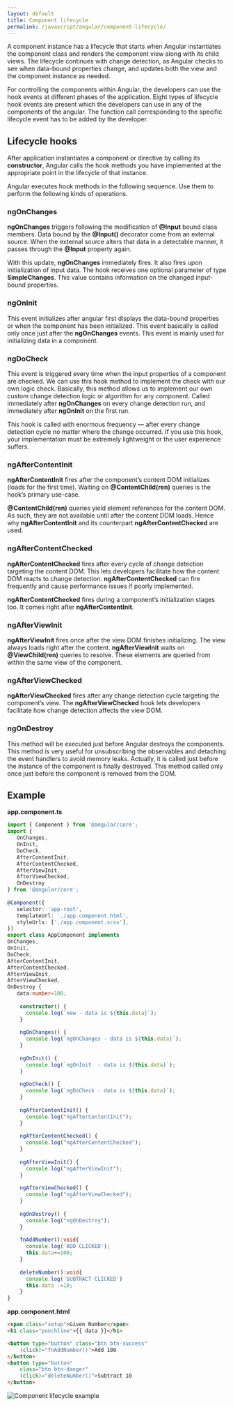 ```yaml
---
layout: default
title: Component lifecycle
permalink: /javascript/angular/component-lifecycle/
---
```


A component instance has a lifecycle that starts when Angular instantiates the component class and renders the component view along with its child views. The lifecycle continues with change detection, as Angular checks to see when data-bound properties change, and updates both the view and the component instance as needed.

For controlling the components within Angular, the developers can use the hook events at different phases of the application. Eight types of lifecycle hook events are present which the developers can use in any of the components of the angular. The function call corresponding to the specific lifecycle event has to be added by the developer. 

## Lifecycle hooks
After application instantiates a component or directive by calling its **constructor**, Angular calls the hook methods you have implemented at the appropriate point in the lifecycle of that instance.

Angular executes hook methods in the following sequence. Use them to perform the following kinds of operations.

### ngOnChanges
**ngOnChanges** triggers following the modification of **@Input** bound class members. Data bound by the **@Input()** decorator come from an external source. When the external source alters that data in a detectable manner, it passes through the **@Input** property again.

With this update, **ngOnChanges** immediately fires. It also fires upon initialization of input data. The hook receives one optional parameter of type **SimpleChanges**. This value contains information on the changed input-bound properties.

### ngOnInit
This event initializes after angular first displays the data-bound properties or when the component has been initialized. This event basically is called only once just after the **ngOnChanges** events. This event is mainly used for initializing data in a component.

### ngDoCheck
This event is triggered every time when the input properties of a component are checked. We can use this hook method to implement the check with our own logic check. Basically, this method allows us to implement our own custom change detection logic or algorithm for any component. Called immediately after **ngOnChanges** on every change detection run, and immediately after **ngOnInit** on the first run.

This hook is called with enormous frequency — after every change detection cycle no matter where the change occurred. If you use this hook, your implementation must be extremely lightweight or the user experience suffers.

### ngAfterContentInit
**ngAfterContentInit** fires after the component’s content DOM initializes (loads for the first time). Waiting on **@ContentChild(ren)** queries is the hook’s primary use-case.

**@ContentChild(ren)** queries yield element references for the content DOM. As such, they are not available until after the content DOM loads. Hence why **ngAfterContentInit** and its counterpart **ngAfterContentChecked** are used.

### ngAfterContentChecked
**ngAfterContentChecked** fires after every cycle of change detection targeting the content DOM. This lets developers facilitate how the content DOM reacts to change detection. **ngAfterContentChecked** can fire frequently and cause performance issues if poorly implemented.

**ngAfterContentChecked** fires during a component’s initialization stages too. It comes right after **ngAfterContentInit**.

### ngAfterViewInit
**ngAfterViewInit** fires once after the view DOM finishes initializing. The view always loads right after the content. **ngAfterViewInit** waits on **@ViewChild(ren)** queries to resolve. These elements are queried from within the same view of the component.

### ngAfterViewChecked
**ngAfterViewChecked** fires after any change detection cycle targeting the component’s view. The **ngAfterViewChecked** hook lets developers facilitate how change detection affects the view DOM.

### ngOnDestroy
This method will be executed just before Angular destroys the components. This method is very useful for unsubscribing the observables and detaching the event handlers to avoid memory leaks. Actually, it is called just before the instance of the component is finally destroyed. This method called only once just before the component is removed from the DOM.

## Example

**app.component.ts**
```typescript
import { Component } from '@angular/core';
import {  
   OnChanges,  
   OnInit,  
   DoCheck,  
   AfterContentInit,  
   AfterContentChecked,  
   AfterViewInit,  
   AfterViewChecked,  
   OnDestroy  
} from '@angular/core';  
 
@Component({
   selector: 'app-root',
   templateUrl: './app.component.html',
   styleUrls: ['./app.component.scss'],
})
export class AppComponent implements  
OnChanges,  
OnInit,  
DoCheck,  
AfterContentInit,  
AfterContentChecked,  
AfterViewInit,  
AfterViewChecked,  
OnDestroy {
   data:number=100;  
  
    constructor() {  
      console.log(`new - data is ${this.data}`);  
    }  
      
    ngOnChanges() {  
      console.log(`ngOnChanges - data is ${this.data}`);  
    }  
  
    ngOnInit() {  
      console.log(`ngOnInit  - data is ${this.data}`);  
    }  
  
    ngDoCheck() {  
      console.log(`ngDoCheck - data is ${this.data}`);
    }  
  
    ngAfterContentInit() {  
      console.log("ngAfterContentInit");  
    }  
  
    ngAfterContentChecked() {  
      console.log("ngAfterContentChecked");  
    }  
  
    ngAfterViewInit() {  
      console.log("ngAfterViewInit");  
    }  
  
    ngAfterViewChecked() {  
      console.log("ngAfterViewChecked");  
    }  
  
    ngOnDestroy() {  
      console.log("ngOnDestroy");  
    }  
  
    fnAddNumber():void{
      console.log('ADD CLICKED');
      this.data+=100;  
    }  
  
    deleteNumber():void{  
      console.log('SUBTRACT CLICKED')
      this.data -=10;  
    }  
}
```
**app.component.html**
```html
<span class="setup">Given Number</span>  
<h1 class="punchline">{{ data }}</h1>  

<button type="button" class="btn btn-success"  
    (click)="fnAddNumber()">Add 100  
</button>  
<button type="button"  
    class="btn btn-danger"  
    (click)="deleteNumber()">Subtract 10  
</button>  
```
![Component lifecycle example](../img/lifecycle-example.png)
